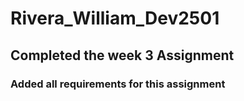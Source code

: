 # Rivera_William_Dev2501

## Completed the week 3 Assignment

### Added all requirements for this assignment 

